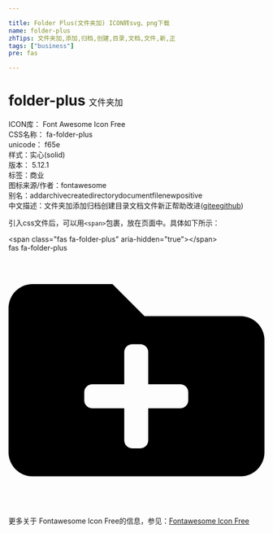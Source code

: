 ```yaml
---

title: Folder Plus(文件夹加) ICON转svg、png下载
name: folder-plus
zhTips: 文件夹加,添加,归档,创建,目录,文档,文件,新,正
tags: ["business"]
pre: fas

---
```


# folder-plus  <small style="font-size: 60%;font-weight: 100">文件夹加</small>


<div class="detail-page">
<p>
<span>
ICON库：
<span class="badge-secondary badge">Font Awesome Icon Free</span> 
</span>
<br/>
<span>
CSS名称：
<span class="badge-secondary badge">fa-folder-plus</span> 
</span>
<br/>
<span>
unicode：
<span class="badge-secondary badge">f65e</span> 
<copy-btn content='f65e' btn-title=""></copy-btn>
<copy-btn :content='String.fromCodePoint(parseInt("f65e", 16))' btn-title="复制U"></copy-btn>
</span><br/><span>样式：<span class="badge-light badge">实心(solid)</span></span>
<br/>
<span>
版本：
<span class="badge-secondary badge">5.12.1</span> 
</span><br/><span>标签：<span class="badge-light badge"><router-link to="/tags/business.html">商业</router-link></span></span>
<br/>
<span>图标来源/作者：<span class="badge-light badge">fontawesome</span></span> 
<br/>
<span>别名：<span class="badge-light badge">add</span><span class="badge-light badge">archive</span><span class="badge-light badge">create</span><span class="badge-light badge">directory</span><span class="badge-light badge">document</span><span class="badge-light badge">file</span><span class="badge-light badge">new</span><span class="badge-light badge">positive</span></span><br/><span class="zh-detail">中文描述：<span class="badge-primary badge">文件夹加</span><span class="badge-primary badge">添加</span><span class="badge-primary badge">归档</span><span class="badge-primary badge">创建</span><span class="badge-primary badge">目录</span><span class="badge-primary badge">文档</span><span class="badge-primary badge">文件</span><span class="badge-primary badge">新</span><span class="badge-primary badge">正</span><span class="help-link"><span>帮助改进</span>(<a href="https://gitee.com/liuwave/icon-helper/edit/master/json/fontawesome/solid/folder-plus.json" target="_blank" rel="noopener noreferrer">gitee</a><a href="https://github.com/liuwave/icon-helper/edit/master/json/fontawesome/solid/folder-plus.json" target="_blank" rel="noopener noreferrer">github</a></span>)</span><br/>
</p>
</div>
<div class="alert alert-dark">
  <i class="fas fa-folder-plus fa-xs"></i>
  <i class="fas fa-folder-plus fa-sm"></i>
  <i class="fas fa-folder-plus fa-lg"></i>
  <i class="fas fa-folder-plus fa-2x"></i>
  <i class="fas fa-folder-plus fa-3x"></i>
  <i class="fas fa-folder-plus fa-5x"></i>
  <i class="fas fa-folder-plus fa-7x"></i>
</div>
<div>
  <p>引入css文件后，可以用<code>&lt;span&gt;</code>包裹，放在页面中。具体如下所示：    
  </p>
  <div class="alert alert-primary" style="font-size: 14px">
    &lt;span class="fas fa-folder-plus" aria-hidden="true"&gt;&lt;/span&gt;
    <copy-btn content='<span class="fas fa-folder-plus" aria-hidden="true"></span>'></copy-btn>
  </div>
  <div class="alert alert-secondary">
    <i class="fas fa-folder-plus"
    style="font-size: 24px"
    aria-hidden="true"></i> fas fa-folder-plus
    <copy-btn content="fas fa-folder-plus" btn-title="复制图标名称"></copy-btn>
  </div>
</div>
<div id="svg" class="svg-wrap">
<svg xmlns="http://www.w3.org/2000/svg" viewBox="0 0 512 512"><path d="M464,128H272L208,64H48A48,48,0,0,0,0,112V400a48,48,0,0,0,48,48H464a48,48,0,0,0,48-48V176A48,48,0,0,0,464,128ZM359.5,296a16,16,0,0,1-16,16h-64v64a16,16,0,0,1-16,16h-16a16,16,0,0,1-16-16V312h-64a16,16,0,0,1-16-16V280a16,16,0,0,1,16-16h64V200a16,16,0,0,1,16-16h16a16,16,0,0,1,16,16v64h64a16,16,0,0,1,16,16Z"/></svg>
</div>
<detail full-name='fa-folder-plus'></detail>
    
<div><p>更多关于  Fontawesome Icon Free的信息，参见：<a target="_blank" href="https://iconhelper.cn/fontawesome.html">Fontawesome Icon Free</a>
</p></div>
